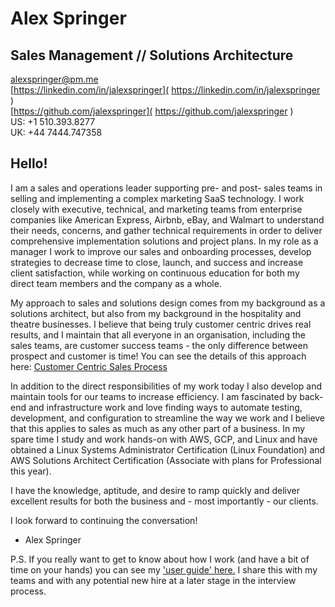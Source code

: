<html xmlns="http://www.w3.org/1999/xhtml">
<head>
  <meta http-equiv="Content-Type" content="text/html; charset=utf-8" />
  <meta http-equiv="Content-Style-Type" content="text/css" />
  <title>Alex Springer - Sales and Solutions</title>
  <style type="text/css">code{white-space: pre;}</style>
  <link rel="stylesheet" href="resume-css-stylesheet.css" type="text/css" />
</head>
<body>

# Alex Springer
## Sales Management // Solutions Architecture
[alexspringer@pm.me]( mailto:alexspringer@pm.me )  
[https://linkedin.com/in/jalexspringer]( https://linkedin.com/in/jalexspringer )  
[https://github.com/jalexspringer]( https://github.com/jalexspringer )  
US: +1 510.393.8277  
UK: +44 7444.747358

## Hello!

I am a sales and operations leader supporting pre- and post- sales teams in selling and implementing a complex marketing SaaS technology. I work closely with executive, technical, and marketing teams from enterprise companies like American Express, Airbnb, eBay, and Walmart to understand their needs, concerns, and gather technical requirements in order to deliver comprehensive implementation solutions and project plans. In my role as a manager I work to improve our sales and onboarding processes, develop strategies to decrease time to close, launch, and success and increase client satisfaction, while working on continuous education for both my direct team members and the company as a whole. 

My approach to sales and solutions design comes from my background as a solutions architect, but also from my background in the hospitality and theatre businesses. I believe that being truly customer centric drives real results, and I maintain that all everyone in an organisation, including the sales teams, are customer success teams - the only difference between prospect and customer is time! You can see the details of this approach here: [Customer Centric Sales Process](https://jalexspringer.github.io/cc_sales.md)

In addition to the direct responsibilities of my work today I also develop and maintain tools for our teams to increase efficiency. I am fascinated by back-end and infrastructure work and love finding ways to automate testing, development, and configuration to streamline the way we work and I believe that this applies to sales as much as any other part of a business. In my spare time I study and work hands-on with AWS, GCP, and Linux and have obtained a Linux Systems Administrator Certification (Linux Foundation) and AWS Solutions Architect Certification (Associate with plans for Professional this year).

I have the knowledge, aptitude, and desire to ramp quickly and deliver excellent results for both the business and - most importantly - our clients. 

I look forward to continuing the conversation! 

- Alex Springer


P.S. If you really want to get to know about how I work (and have a bit of time on your hands) you can see my ['user guide' here.](https:/jalexspringer.github.io/user_guide.md) I share this with my teams and with any potential new hire at a later stage in the interview process.
